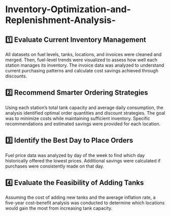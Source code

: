 # Inventory-Optimization-and-Replenishment-Analysis-
## 1️⃣ Evaluate Current Inventory Management
All datasets on fuel levels, tanks, locations, and invoices were cleaned and merged. Then, fuel-level trends were visualized to assess how well each station manages its inventory. The invoice data was analyzed to understand current purchasing patterns and calculate cost savings achieved through discounts.
## 2️⃣ Recommend Smarter Ordering Strategies
Using each station’s total tank capacity and average daily consumption, the analysis identified optimal order quantities and discount strategies. The goal was to minimize costs while maintaining sufficient inventory. Specific recommendations and estimated savings were provided for each location.
## 3️⃣ Identify the Best Day to Place Orders
Fuel price data was analyzed by day of the week to find which day historically offered the lowest prices. Additional savings were calculated if purchases were consistently made on that day.
## 4️⃣ Evaluate the Feasibility of Adding Tanks
Assuming the cost of adding new tanks and the average inflation rate, a five-year cost-benefit analysis was conducted to determine which locations would gain the most from increasing tank capacity.
